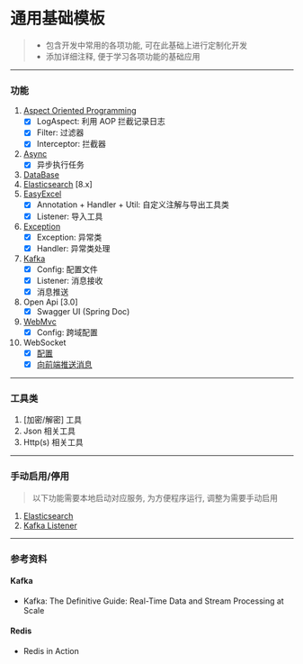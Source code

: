 # 通用基础模板

> * 包含开发中常用的各项功能, 可在此基础上进行定制化开发
> * 添加详细注释, 便于学习各项功能的基础应用
---

### 功能

1. [Aspect Oriented Programming](src/main/java/com/demo/aop)
    - [x] LogAspect: 利用 AOP 拦截记录日志
    - [x] Filter: 过滤器
    - [x] Interceptor: 拦截器
2. [Async](src/main/java/com/demo/async)
    - [x] 异步执行任务
3. [DataBase](src/main/java/com/demo/sample)
4. [Elasticsearch](src/main/java/excluded/elasticsearch) [8.x]
5. [EasyExcel](src/main/java/com/demo/easyexcel)
    - [x] Annotation + Handler + Util: 自定义注解与导出工具类
    - [x] Listener: 导入工具
6. [Exception](src/main/java/com/demo/exception)
    - [x] Exception: 异常类
    - [x] Handler: 异常类处理
7. [Kafka](src/main/java/excluded/kafka)
    - [x] Config: 配置文件
    - [x] Listener: 消息接收
    - [x] 消息推送
8. Open Api [3.0]
    - [x] Swagger UI (Spring Doc)
9. [WebMvc](src/main/java/com/demo/webmvc)
    - [x] Config: 跨域配置
10. WebSocket
     - [x] [配置](src/main/java/com/demo/config/WebSocketConfig.java)
     - [x] [向前端推送消息](src/main/java/com/demo/config/WebSocketConfig.java)

---

### 工具类

1. [加密/解密] 工具
2. Json 相关工具
3. Http(s) 相关工具

---

### 手动启用/停用

> 以下功能需要本地启动对应服务, 为方便程序运行, 调整为需要手动启用

1. [Elasticsearch](src/main/java/excluded/elasticsearch)
2. [Kafka Listener](src/main/java/com/demo/easyexcel/listener/DemoKafkaListener.java)

---

### 参考资料

#### Kafka

- Kafka: The Definitive Guide: Real-Time Data and Stream Processing at Scale

#### Redis

- Redis in Action